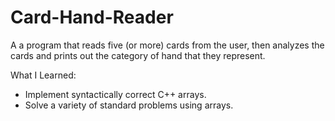 # Card-Hand-Reader
A a program that reads five (or more) cards from the user, then analyzes the cards and prints out the category of hand that they represent.

What I Learned:
- Implement syntactically correct C++ arrays.
- Solve a variety of standard problems using arrays.
